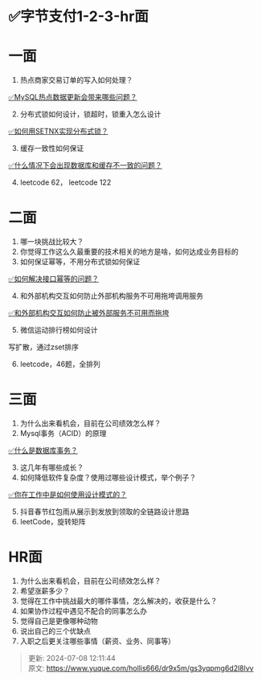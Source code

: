 # ✅字节支付1-2-3-hr面

# 一面
1. 热点商家交易订单的写入如何处理？

[✅MySQL热点数据更新会带来哪些问题？](https://www.yuque.com/hollis666/dr9x5m/gccycd2mvmpthq1s)

2. 分布式锁如何设计，锁超时，锁重入怎么设计

[✅如何用SETNX实现分布式锁？](https://www.yuque.com/hollis666/dr9x5m/feovxr7gr8ois5yt)

3. 缓存一致性如何保证

[✅什么情况下会出现数据库和缓存不一致的问题？](https://www.yuque.com/hollis666/dr9x5m/xr0h8h)

4. leetcode 62， leetcode 122

# 二面
1. 哪一块挑战比较大？
2. 你觉得工作这么久最重要的技术相关的地方是啥，如何达成业务目标的
3. 如何保证幂等，不用分布式锁如何保证

[✅如何解决接口幂等的问题？](https://www.yuque.com/hollis666/dr9x5m/gz2qwl)

4. 和外部机构交互如何防止外部机构服务不可用拖垮调用服务



[✅和外部机构交互如何防止被外部服务不可用而拖垮](https://www.yuque.com/hollis666/dr9x5m/xn8ucm3w3exfazpp)



5. 微信运动排行榜如何设计

写扩散，通过zset排序

6. leetcode，46题，全排列

# 三面
1. 为什么出来看机会，目前在公司绩效怎么样？
2. Mysql事务（ACID）的原理

[✅什么是数据库事务？](https://www.yuque.com/hollis666/dr9x5m/bvelw3)

3. 这几年有哪些成长？
4. 如何降低软件复杂度？使用过哪些设计模式，举个例子？

[✅你在工作中是如何使用设计模式的？](https://www.yuque.com/hollis666/dr9x5m/kzq0dwtbtgps9oe1)

5. 抖音春节红包雨从展示到发放到领取的全链路设计思路
6. leetCode，旋转矩阵

# HR面
1. 为什么出来看机会，目前在公司绩效怎么样？
2. 希望涨薪多少？
3. 觉得在工作中挑战最大的哪件事情，怎么解决的，收获是什么？
4. 如果协作过程中遇见不配合的同事怎么办
5. 觉得自己是更像哪种动物
6. 说出自己的三个优缺点
7. 入职之后更关注哪些事情（薪资、业务、同事等）



> 更新: 2024-07-08 12:11:44  
> 原文: <https://www.yuque.com/hollis666/dr9x5m/gs3yqpmg6d2l8lvv>